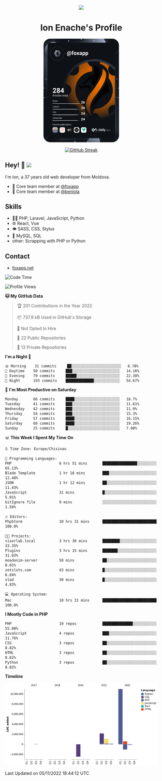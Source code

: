<div id="header" align="center">
  <img src="https://media.giphy.com/media/M9gbBd9nbDrOTu1Mqx/giphy.gif" width="100"/>
	<h1>Ion Enache's Profile</h1>
</div>
<div align="center">
	<a href="https://app.daily.dev/foxapp"><img src="https://github.com/foxapp/foxapp/blob/master/devcard.svg" width="250" alt="Ion Enache's Dev Card"/></a>
</div>


<div align="center">
	
[![GitHub Streak](http://github-readme-streak-stats.herokuapp.com?user=foxapp&hide_border=true&date_format=M%20j%5B%2C%20Y%5D)](https://git.io/streak-stats)
	
</div>


## Hey! 👋 <img src="https://media.giphy.com/media/hvRJCLFzcasrR4ia7z/giphy.gif" width="30px"/>
I'm Ion, a 37 years old web developer from Moldova.


- 👥 Core team member at [@foxapp](https://github.com/foxapp)
- 👥 Core team member at [@benlola](https://github.com/benlola)

## Skills
- 👨‍💻 PHP, Laravel, JavaScript, Python
- ⚙️ React, Vue
- 👁️ SASS, CSS, Stylus
- 💽 MySQL, SQL
- other: Scrapping with PHP or Python

## Contact
- [foxapp.net](https://www.foxapp.net)

<!--START_SECTION:waka-->
![Code Time](http://img.shields.io/badge/Code%20Time-1%2C078%20hrs%2054%20mins-blue)

![Profile Views](http://img.shields.io/badge/Profile%20Views-0-blue)

**🐱 My GitHub Data** 

> 🏆 201 Contributions in the Year 2022
 > 
> 📦 737.9 kB Used in GitHub's Storage 
 > 
> 🚫 Not Opted to Hire
 > 
> 📜 22 Public Repositories 
 > 
> 🔑 13 Private Repositories  
 > 
**I'm a Night 🦉** 

```text
🌞 Morning    31 commits     ██░░░░░░░░░░░░░░░░░░░░░░░   8.78% 
🌆 Daytime    50 commits     ███░░░░░░░░░░░░░░░░░░░░░░   14.16% 
🌃 Evening    79 commits     █████░░░░░░░░░░░░░░░░░░░░   22.38% 
🌙 Night      193 commits    █████████████░░░░░░░░░░░░   54.67%

```
📅 **I'm Most Productive on Saturday** 

```text
Monday       66 commits     ████░░░░░░░░░░░░░░░░░░░░░   18.7% 
Tuesday      41 commits     ███░░░░░░░░░░░░░░░░░░░░░░   11.61% 
Wednesday    42 commits     ███░░░░░░░░░░░░░░░░░░░░░░   11.9% 
Thursday     54 commits     ███░░░░░░░░░░░░░░░░░░░░░░   15.3% 
Friday       57 commits     ████░░░░░░░░░░░░░░░░░░░░░   16.15% 
Saturday     68 commits     ████░░░░░░░░░░░░░░░░░░░░░   19.26% 
Sunday       25 commits     █░░░░░░░░░░░░░░░░░░░░░░░░   7.08%

```


📊 **This Week I Spent My Time On** 

```text
⌚︎ Time Zone: Europe/Chisinau

💬 Programming Languages: 
PHP                      6 hrs 51 mins       ████████████████░░░░░░░░░   65.13% 
Blade Template           1 hr 18 mins        ███░░░░░░░░░░░░░░░░░░░░░░   12.48% 
JSON                     1 hr 12 mins        ██░░░░░░░░░░░░░░░░░░░░░░░   11.43% 
JavaScript               31 mins             █░░░░░░░░░░░░░░░░░░░░░░░░   5.01% 
GitIgnore file           9 mins              ░░░░░░░░░░░░░░░░░░░░░░░░░   1.58%

🔥 Editors: 
PhpStorm                 10 hrs 31 mins      █████████████████████████   100.0%

🐱‍💻 Projects: 
viserlab.local           3 hrs 30 mins       ████████░░░░░░░░░░░░░░░░░   33.35% 
Plugins                  3 hrs 15 mins       ███████░░░░░░░░░░░░░░░░░░   31.03% 
moadonim-server          50 mins             ██░░░░░░░░░░░░░░░░░░░░░░░   8.01% 
zetslots.com             43 mins             █░░░░░░░░░░░░░░░░░░░░░░░░   6.84% 
vlad                     30 mins             █░░░░░░░░░░░░░░░░░░░░░░░░   4.83%

💻 Operating System: 
Mac                      10 hrs 31 mins      █████████████████████████   100.0%

```

**I Mostly Code in PHP** 

```text
PHP                      19 repos            ██████████████░░░░░░░░░░░   55.88% 
JavaScript               4 repos             ███░░░░░░░░░░░░░░░░░░░░░░   11.76% 
CSS                      3 repos             ██░░░░░░░░░░░░░░░░░░░░░░░   8.82% 
HTML                     3 repos             ██░░░░░░░░░░░░░░░░░░░░░░░   8.82% 
Python                   3 repos             ██░░░░░░░░░░░░░░░░░░░░░░░   8.82%

```


**Timeline**

![Chart not found](https://raw.githubusercontent.com/foxapp/foxapp/master/charts/bar_graph.png) 


 Last Updated on 05/11/2022 18:44:12 UTC
<!--END_SECTION:waka-->
